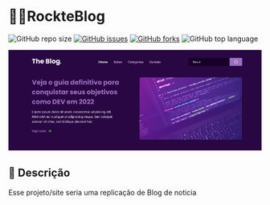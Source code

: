 # 🚀📰RockteBlog

![GitHub repo size](https://img.shields.io/github/repo-size/Jeanaraga/RockteBlog?color=blue&style=for-the-badge)
[![GitHub issues](https://img.shields.io/github/issues/Jeanaraga/RockteBlog?color=blue&style=for-the-badge)](https://github.com/Jeanaraga/RockteBlog/issues)
[![GitHub forks](https://img.shields.io/github/forks/Jeanaraga/RockteBlog?color=blue&style=for-the-badge)](https://github.com/Jeanaraga/RockteBlog/network)
![GitHub top language](https://img.shields.io/github/languages/top/Jeanaraga/RockteBlog?color=blue&style=for-the-badge)

<img src="./assets/images/Capturar-2.PNG" alt="">

## 📝 Descrição

Esse projeto/site seria uma replicação de Blog de noticia

